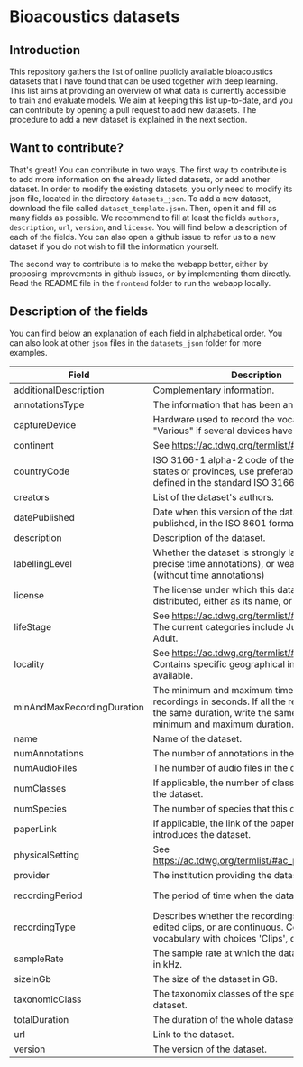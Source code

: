 # Bioacoustics datasets
## Introduction
This repository gathers the list of online publicly available bioacoustics datasets that I have found that can be used together with deep learning. This list aims at providing an overview of what data is currently accessible to train and evaluate models. We aim at keeping this list up-to-date, and you can contribute by opening a pull request to add new datasets. The procedure to add a new dataset is explained in the next section.

## Want to contribute?
That's great! You can contribute in two ways. The first way to contribute is to add more information on the already listed datasets, or add another dataset. In order to modify the existing datasets, you only need to modify its json file, located in the directory `datasets_json`. To add a new dataset, download the file called `dataset_template.json`. Then, open it and fill as many fields as possible. We recommend to fill at least the fields `authors`, `description`, `url`, `version`, and `license`. You will find below a description of each of the fields. You can also open a github issue to refer us to a new dataset if you do not wish to fill the information yourself.

The second way to contribute is to make the webapp better, either by proposing improvements in github issues, or by implementing them directly. Read the README file in the `frontend` folder to run the webapp locally.

## Description of the fields

You can find below an explanation of each field in alphabetical order. You can also look at other `json` files in the `datasets_json` folder for more examples.

| Field                      | Description                                                                                                                                                                  | Examples                                                                             |
|----------------------------|------------------------------------------------------------------------------------------------------------------------------------------------------------------------------|--------------------------------------------------------------------------------------|
| additionalDescription      | Complementary information.                                                                                                                                                   |                                                                                      |
| annotationsType            | The information that has been annotated.                                                                                                                                     | "Species, vocalisation type"                                                         |
| captureDevice              | Hardware used to record the vocalisations. Write "Various" if several devices have been used.                                                                                | "Lavalier microphone"                                                                |
| continent                  | See https://ac.tdwg.org/termlist/#dwc_continent                                                                                                                              | "Europe"                                                                             |
| countryCode                | ISO 3166-1 alpha-2 code of the country. For states or provinces, use preferably the codes defined in the standard ISO 3166-2                                                 | One country: "FR",<br>One province: "CN-AH",<br>Several places: ["FR", "CN-AH"]      |
| creators                   | List of the dataset's authors.                                                                                                                                               | ['John Doe']                                                                         |
| datePublished              | Date when this version of the dataset was published, in the ISO 8601 format.                                                                                                 | "2021-06-18T06:26:56.891644+00:00", or "2021-06-18"                                  |
| description                | Description of the dataset.                                                                                                                                                  |                                                                                      |
| labellingLevel             | Whether the dataset is strongly labelled (with precise time annotations), or weakly labelled (without time annotations)                                                      | "Strong", "Weak"                                                                     |
| license                    | The license under which this dataset is distributed, either as its name, or as a link.                                                                                       | "cc-by-4.0", "https://creativecommons.org/licenses/by/4.0/legalcode"                 |
| lifeStage                  | See https://ac.tdwg.org/termlist/#dwc_lifeStage. The current categories include Juvenile and Adult.                                                                          | "Adult", "All"                                                                       |
| locality                   | See https://ac.tdwg.org/termlist/#dwc_locality. Contains specific geographical information if available.                                                                     | "703 nest sites in Wytham Woods, Oxfordshire (51°46 N, 1°20 W)"                      |
| minAndMaxRecordingDuration | The minimum and maximum time duration of the recordings in seconds. If all the recordings have the same duration, write the same value for the minimum and maximum duration. | "60 - 60"                                                                            |
| name                       | Name of the dataset.                                                                                                                                                         | "NIPS4Bplus"                                                                         |
| numAnnotations             | The number of annotations in the dataset.                                                                                                                                    | 598                                                                                  |
| numAudioFiles              | The number of audio files in the dataset.                                                                                                                                    | 3403                                                                                 |
| numClasses                 | If applicable, the number of classes of interest in the dataset.                                                                                                             | 40                                                                                   |
| numSpecies                 | The number of species that this dataset targets.                                                                                                                             | 23                                                                                   |
| paperLink                  | If applicable, the link of the paper which introduces the dataset.                                                                                                           | "https://link.to.paper"                                                              |
| physicalSetting            | See https://ac.tdwg.org/termlist/#ac_physicalSetting.                                                                                                                        | "Natural", "Artificial"                                                              |
| provider                   | The institution providing the dataset.                                                                                                                                       |                                                                                      |
| recordingPeriod            | The period of time when the data was recorded.                                                                                                                               | "late March to mid-May during the breeding seasons of 2020 from 5 to 7 AM each day." |
| recordingType              | Describes whether the recordings consist of edited clips, or are continuous. Constrained vocabulary with choices 'Clips', or 'Continuous'.                                   | "Clips"                                                                              |
| sampleRate                 | The sample rate at which the data was recorded, in kHz.                                                                                                                      | 48.0                                                                                 |
| sizeInGb                   | The size of the dataset in GB.                                                                                                                                               | 10.2                                                                                 |
| taxonomicClass             | The taxonomix classes of the species in the dataset.                                                                                                                         | "Aves"                                                                               |
| totalDuration              | The duration of the whole dataset, in hours.                                                                                                                                 | 7.8                                                                                  |
| url                        | Link to the dataset.                                                                                                                                                         | "https://link.to.dataset"                                                            |
| version                    | The version of the dataset.                                                                                                                                                  | 5                                                                                    |
